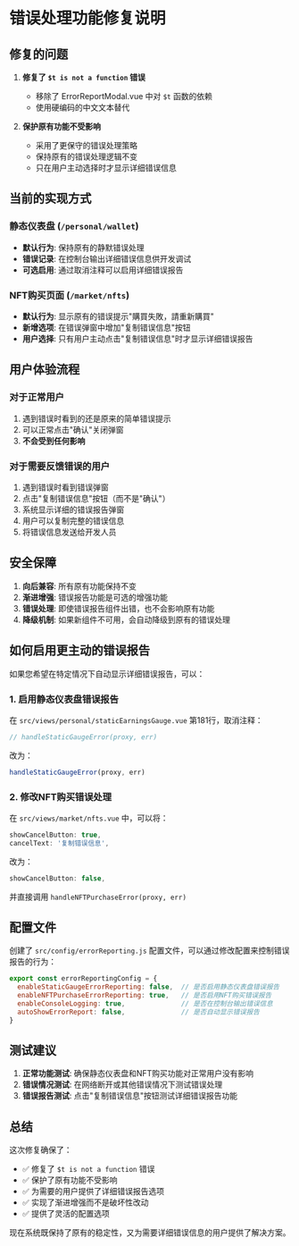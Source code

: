 # 错误处理功能修复说明

## 修复的问题

1. **修复了 `$t is not a function` 错误**
   - 移除了 ErrorReportModal.vue 中对 `$t` 函数的依赖
   - 使用硬编码的中文文本替代

2. **保护原有功能不受影响**
   - 采用了更保守的错误处理策略
   - 保持原有的错误处理逻辑不变
   - 只在用户主动选择时才显示详细错误信息

## 当前的实现方式

### 静态仪表盘 (`/personal/wallet`)
- **默认行为**: 保持原有的静默错误处理
- **错误记录**: 在控制台输出详细错误信息供开发调试
- **可选启用**: 通过取消注释可以启用详细错误报告

### NFT购买页面 (`/market/nfts`)
- **默认行为**: 显示原有的错误提示"購買失敗，請重新購買"
- **新增选项**: 在错误弹窗中增加"复制错误信息"按钮
- **用户选择**: 只有用户主动点击"复制错误信息"时才显示详细错误报告

## 用户体验流程

### 对于正常用户
1. 遇到错误时看到的还是原来的简单错误提示
2. 可以正常点击"确认"关闭弹窗
3. **不会受到任何影响**

### 对于需要反馈错误的用户
1. 遇到错误时看到错误弹窗
2. 点击"复制错误信息"按钮（而不是"确认"）
3. 系统显示详细的错误报告弹窗
4. 用户可以复制完整的错误信息
5. 将错误信息发送给开发人员

## 安全保障

1. **向后兼容**: 所有原有功能保持不变
2. **渐进增强**: 错误报告功能是可选的增强功能
3. **错误处理**: 即使错误报告组件出错，也不会影响原有功能
4. **降级机制**: 如果新组件不可用，会自动降级到原有的错误处理

## 如何启用更主动的错误报告

如果您希望在特定情况下自动显示详细错误报告，可以：

### 1. 启用静态仪表盘错误报告
在 `src/views/personal/staticEarningsGauge.vue` 第181行，取消注释：
```javascript
// handleStaticGaugeError(proxy, err)
```
改为：
```javascript
handleStaticGaugeError(proxy, err)
```

### 2. 修改NFT购买错误处理
在 `src/views/market/nfts.vue` 中，可以将：
```javascript
showCancelButton: true,
cancelText: '复制错误信息',
```
改为：
```javascript
showCancelButton: false,
```
并直接调用 `handleNFTPurchaseError(proxy, err)`

## 配置文件

创建了 `src/config/errorReporting.js` 配置文件，可以通过修改配置来控制错误报告的行为：

```javascript
export const errorReportingConfig = {
  enableStaticGaugeErrorReporting: false,  // 是否启用静态仪表盘错误报告
  enableNFTPurchaseErrorReporting: true,   // 是否启用NFT购买错误报告
  enableConsoleLogging: true,              // 是否在控制台输出错误信息
  autoShowErrorReport: false,              // 是否自动显示错误报告
}
```

## 测试建议

1. **正常功能测试**: 确保静态仪表盘和NFT购买功能对正常用户没有影响
2. **错误情况测试**: 在网络断开或其他错误情况下测试错误处理
3. **错误报告测试**: 点击"复制错误信息"按钮测试详细错误报告功能

## 总结

这次修复确保了：
- ✅ 修复了 `$t is not a function` 错误
- ✅ 保护了原有功能不受影响
- ✅ 为需要的用户提供了详细错误报告选项
- ✅ 实现了渐进增强而不是破坏性改动
- ✅ 提供了灵活的配置选项

现在系统既保持了原有的稳定性，又为需要详细错误信息的用户提供了解决方案。
